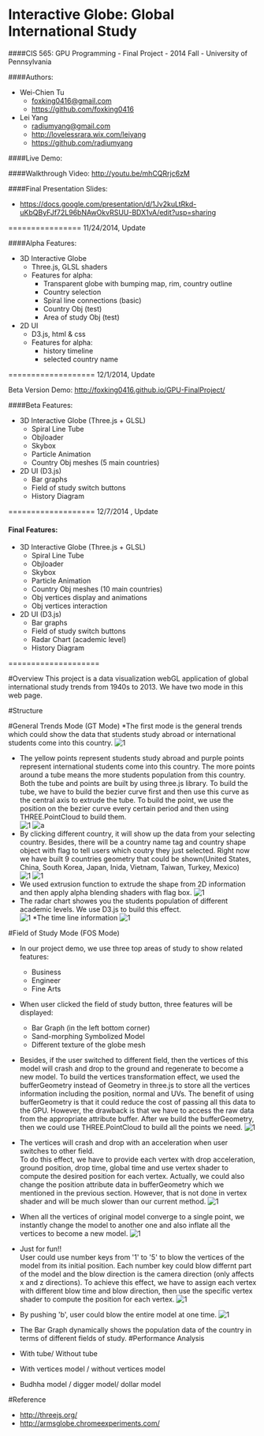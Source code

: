 Interactive Globe: Global International Study
================
####CIS 565: GPU Programming - Final Project - 2014 Fall - University of Pennsylvania

####Authors:
* Wei-Chien Tu
  - foxking0416@gmail.com
  - https://github.com/foxking0416
* Lei Yang 
  - radiumyang@gmail.com
  - http://lovelessrara.wix.com/leiyang
  - https://github.com/radiumyang

####Live Demo:

####Walkthrough Video: http://youtu.be/mhCQRrjc6zM

####Final Presentation Slides:
* https://docs.google.com/presentation/d/1Jv2kuLtRkd-uKbQByFJf72L96bNAwOkvRSUU-BDX1vA/edit?usp=sharing

================
11/24/2014, Update

####Alpha Features:

* 3D Interactive Globe
  - Three.js, GLSL shaders
  - Features for alpha: 
    - Transparent globe with bumping map, rim, country outline
    - Country selection
    - Spiral line connections (basic)
    - Country Obj (test)
    - Area of study Obj (test)
* 2D UI
  - D3.js, html & css
  - Features for alpha:
    - history timeline
    - selected country name

===================
12/1/2014, Update

Beta Version Demo: http://foxking0416.github.io/GPU-FinalProject/

####Beta Features:
* 3D Interactive Globe (Three.js + GLSL)
  - Spiral Line Tube
  - Objloader
  - Skybox
  - Particle Animation
  - Country Obj meshes (5 main countries)
* 2D UI (D3.js)
  - Bar graphs
  - Field of study switch buttons
  - History Diagram

===================
12/7/2014 , Update
 
 #### Final Features:
* 3D Interactive Globe (Three.js + GLSL)
  - Spiral Line Tube
  - Objloader
  - Skybox
  - Particle Animation
  - Country Obj meshes (10 main countries)
  - Obj vertices display and animations
  - Obj vertices interaction
* 2D UI (D3.js)
  - Bar graphs
  - Field of study switch buttons
  - Radar Chart (academic level)
  - History Diagram

====================

#Overview
This project is a data visualization webGL application of global international study trends from 1940s to 2013.
We have two mode in this web page.

#Structure


#General Trends Mode (GT Mode)
*The first mode is the general trends which could show the data that students study abroad or international students come into this country.
![1](images/Readme1.png)

* The yellow points represent students study abroad and purple points represent international students come into this country. 
The more points around a tube means the more students population from this country. Both the tube and points are built by using three.js library. 
To build the tube, we have to build the bezier curve first and then use this curve as the central axis to extrude the tube. 
To build the point, we use the position on the bezier curve every certain period and then using THREE.PointCloud to build them.  
![1](images/Readme2.png)
![a](images/visual-line.gif)
* By clicking different country, it will show up the data from your selecting country. 
Besides, there will be a country name tag and country shape object with flag to tell users which coutry they just selected.
Right now we have built 9 countries geometry that could be shown(United States, China, South Korea, Japan, Inida, Vietnam, Taiwan, Turkey, Mexico)  
![1](images/Readme3.png)
![1](images/Readme4.png)
* We used extrusion function to extrude the shape from 2D information and then apply alpha blending shaders with flag box. 
![1](images/Readme12.png)
* The radar chart showes you the students population of different academic levels. We use D3.js to build this effect.  
![1](images/Readme5.png)
*The time line information
![1](images/Readme6.png)

#Field of Study Mode (FOS Mode)
* In our project demo, we use three top areas of study to show related features: 
  - Business
  - Engineer
  - Fine Arts

* When user clicked the field of study button, three features will be displayed:
  - Bar Graph (in the left bottom corner)
  - Sand-morphing Symbolized Model
  - Different texture of the globe mesh

* Besides, if the user switched to different field,
then the vertices of this model will crash and drop to the ground and regenerate to become a new model. To build the vertices transformation effect,
we used the bufferGeometry instead of Geometry in three.js to store all the vertices information including the position, normal and UVs. 
The benefit of using bufferGeometry is that it could reduce the cost of passing all this data to the GPU. However, 
the drawback is that we have to access the raw data from the appropriate attribute buffer.
After we build the bufferGeometry, then we could use THREE.PointCloud to build all the points we need.
![1](images/Readme7a.png)
* The vertices will crash and drop with an acceleration when user switches to other field.  
To do this effect, we have to provide each vertex with drop acceleration, ground position, drop time, global time and use vertex shader to compute the desired position for each vertex.
Actually, we could also change the position attribute data in bufferGeometry which we mentioned in the previous section. 
However, that is not done in vertex shader and will be much slower than our current method.
![1](images/Readme8.png)
* When all the vertices of original model converge to a single point, we instantly change the model to another one and also inflate all the vertices to become a new model.
![1](images/Readme9.png)
* Just for fun!!  
User could use number keys from '1' to '5' to blow the vertices of the model from its initial position. 
Each number key could blow differnt part of the model and the blow direction is the camera direction (only affects x and z directions).
To achieve this effect, we have to assign each vertex with different blow time and blow direction, then use the specific vertex shader to compute the position for each vertex.
![1](images/Readme10.png)
* By pushing 'b', user could blow the entire model at one time. 
![1](images/Readme11.png)
* The Bar Graph dynamically shows the population data of the country in terms of different fields of study.
#Performance Analysis
* With tube/ Without tube
* With vertices model / without vertices model
* Budhha model / digger model/ dollar model


#Reference
* http://threejs.org/
* http://armsglobe.chromeexperiments.com/
